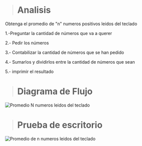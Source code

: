 > # Analisis 
Obtenga el promedio de "n" numeros positivos leidos del teclado

1.-Preguntar la cantidad de números que va a querer 

2.- Pedir los números

3.- Contabilizar la cantidad de números que se han pedido 

4.- Sumarlos y dividirlos entre la cantidad de números que sean 

5.- imprimir el resultado 

> # Diagrama de Flujo 
![Promedio N numeros leidos del teclado](https://github.com/carlostapia3305/ICI-1ra-Parcial-Portafolio/assets/143683517/c2a135f0-56ae-4619-9242-3b6b0ea165f1)

> # Prueba de escritorio 
![Promedio de n numeros leidos del teclado](https://github.com/carlostapia3305/ICI-1ra-Parcial-Portafolio/assets/143683517/cfd921fa-dbff-44f8-b2b8-7a676dd1235c)
